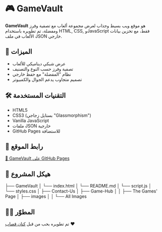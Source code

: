 # 🎮 GameVault

**GameVault** هو موقع ويب بسيط وجذاب لعرض مجموعة ألعاب مع تصفية وفرز ومفضلة، تم تطويره باستخدام HTML, CSS, وJavaScript فقط، مع تخزين بيانات الألعاب في ملف JSON خارجي.

## 🌟 الميزات

- عرض شبكي ديناميكي للألعاب
- تصفية وفرز حسب النوع والتصنيف
- نظام "المفضلة" مع حفظ خارجي
- تصميم متجاوب يدعم الجوال والكمبيوتر

## 🛠️ التقنيات المستخدمة

- HTML5
- CSS3 (بستايل زجاجي "Glassmorphism")
- Vanilla JavaScript
- ملفات JSON خارجية
- GitHub Pages للاستضافة

## 🔗 رابط الموقع

[🔗 GameVault على GitHub Pages](https://kinankassab.github.io/GameVault/)

## 📁 هيكل المشروع

├── GameVault
│   └── index.html
│   └── README.md
│   └── script.js
│   └── styles.css
│   ├── Contact-Us
│   ├── Game-Hub
│   │   ├── The Games' Page
│   ├── images
│   │   └── All Images

## 👨‍💻 المطوّر

تم تطويره بحب من قبل [كنان قصاب](https://github.com/KinanKassab) ❤️
